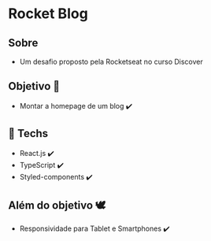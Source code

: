 # Rocket Blog

###

## Sobre
- Um desafio proposto pela Rocketseat no curso Discover

## Objetivo 🎯
 - Montar a homepage de um blog ✔️

## 🚀 Techs
 - React.js ✔️
 - TypeScript ✔️
 - Styled-components ✔️

## Além do objetivo 🕊️
 - Responsividade para Tablet e Smartphones ✔️
